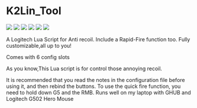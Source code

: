 # K2Lin_Tool
![](https://img.shields.io/github/languages/top/K2Lin-Daniel/K2Lin_Tool?color=aqua&label=Pure_LUA&style=for-the-badge)  ![](https://img.shields.io/github/downloads/K2Lin-Daniel/K2Lin_Tool/total)  ![](https://img.shields.io/github/repo-size/K2Lin-Daniel/K2Lin_Tool?color=green)  ![](https://img.shields.io/github/stars/K2Lin-Daniel/K2Lin_Tool)  ![](https://img.shields.io/github/commits-since/K2Lin-Daniel/K2Lin_Tool/latest) ![](https://img.shields.io/badge/Logitech-GHUB-blue)

A Logitech Lua Script for Anti recoil. Include a Rapid-Fire function too. Fully customizable,all up to you!

Comes with 6 config slots

As you know,This Lua script is for control those annoying recoil. 

It is recommended that you read the notes in the configuration file before using it, and then rebind the buttons. To use the quick fire function, you need to hold down G5 and the RMB.
Runs well on my laptop with GHUB and Logitech G502 Hero Mouse
